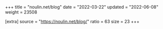 +++
title = "noulin.net/blog"
date = "2022-03-22"
updated = "2022-06-08"
weight = 23508

[extra]
source = "https://noulin.net/blog/"
ratio = 63
size = 23
+++
